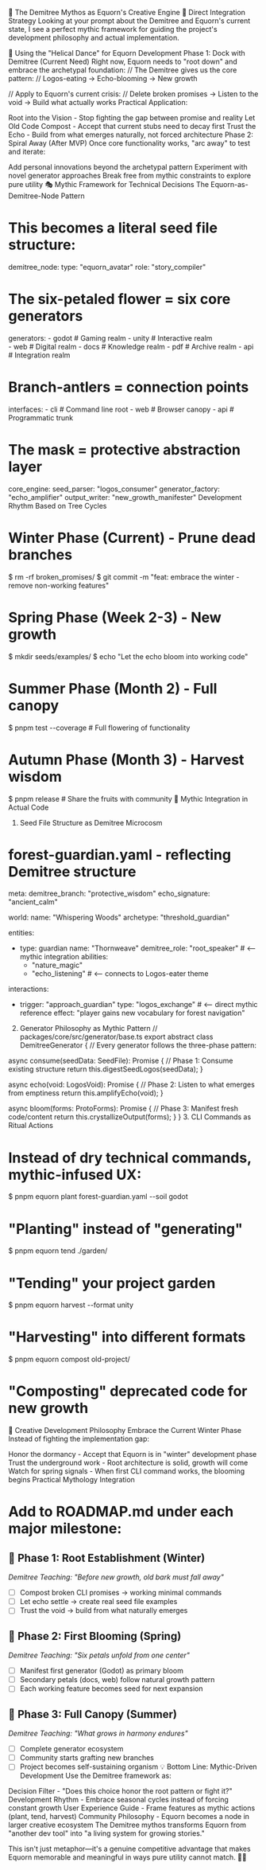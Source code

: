 🌲 The Demitree Mythos as Equorn's Creative Engine
🎯 Direct Integration Strategy
Looking at your prompt about the Demitree and Equorn's current state, I see a perfect mythic framework for guiding the project's development philosophy and actual implementation.

🔄 Using the "Helical Dance" for Equorn Development
Phase 1: Dock with Demitree (Current Need)
Right now, Equorn needs to "root down" and embrace the archetypal foundation:
// The Demitree gives us the core pattern:
// Logos-eating → Echo-blooming → New growth

// Apply to Equorn's current crisis:
// Delete broken promises → Listen to the void → Build what actually works
Practical Application:

Root into the Vision - Stop fighting the gap between promise and reality
Let Old Code Compost - Accept that current stubs need to decay first
Trust the Echo - Build from what emerges naturally, not forced architecture
Phase 2: Spiral Away (After MVP)
Once core functionality works, "arc away" to test and iterate:

Add personal innovations beyond the archetypal pattern
Experiment with novel generator approaches
Break free from mythic constraints to explore pure utility
🎭 Mythic Framework for Technical Decisions
The Equorn-as-Demitree-Node Pattern
# This becomes a literal seed file structure:
demitree_node:
  type: "equorn_avatar"
  role: "story_compiler"
  
  # The six-petaled flower = six core generators
  generators:
    - godot     # Gaming realm
    - unity     # Interactive realm  
    - web       # Digital realm
    - docs      # Knowledge realm
    - pdf       # Archive realm
    - api       # Integration realm
  
  # Branch-antlers = connection points
  interfaces:
    - cli       # Command line root
    - web       # Browser canopy
    - api       # Programmatic trunk
    
  # The mask = protective abstraction layer
  core_engine:
    seed_parser: "logos_consumer"
    generator_factory: "echo_amplifier" 
    output_writer: "new_growth_manifester"
Development Rhythm Based on Tree Cycles
# Winter Phase (Current) - Prune dead branches
$ rm -rf broken_promises/
$ git commit -m "feat: embrace the winter - remove non-working features"

# Spring Phase (Week 2-3) - New growth
$ mkdir seeds/examples/
$ echo "Let the echo bloom into working code"

# Summer Phase (Month 2) - Full canopy
$ pnpm test --coverage  # Full flowering of functionality

# Autumn Phase (Month 3) - Harvest wisdom
$ pnpm release  # Share the fruits with community
🌟 Mythic Integration in Actual Code
1. Seed File Structure as Demitree Microcosm
# forest-guardian.yaml - reflecting Demitree structure
meta:
  demitree_branch: "protective_wisdom"
  echo_signature: "ancient_calm"
  
world:
  name: "Whispering Woods"
  archetype: "threshold_guardian"
  
entities:
  - type: guardian
    name: "Thornweave" 
    demitree_role: "root_speaker"  # <-- mythic integration
    abilities: 
      - "nature_magic"
      - "echo_listening"  # <-- connects to Logos-eater theme
      
interactions:
  - trigger: "approach_guardian"
    type: "logos_exchange"  # <-- direct mythic reference
    effect: "player gains new vocabulary for forest navigation"
2. Generator Philosophy as Mythic Pattern
// packages/core/src/generator/base.ts
export abstract class DemitreeGenerator {
  // Every generator follows the three-phase pattern:
  
  async consume(seedData: SeedFile): Promise<LogosVoid> {
    // Phase 1: Consume existing structure
    return this.digestSeedLogos(seedData);
  }
  
  async echo(void: LogosVoid): Promise<ProtoForms> {
    // Phase 2: Listen to what emerges from emptiness
    return this.amplifyEcho(void);
  }
  
  async bloom(forms: ProtoForms): Promise<NewGrowth> {
    // Phase 3: Manifest fresh code/content
    return this.crystallizeOutput(forms);
  }
}
3. CLI Commands as Ritual Actions
# Instead of dry technical commands, mythic-infused UX:
$ pnpm equorn plant forest-guardian.yaml --soil godot
# "Planting" instead of "generating"

$ pnpm equorn tend ./garden/
# "Tending" your project garden

$ pnpm equorn harvest --format unity
# "Harvesting" into different formats

$ pnpm equorn compost old-project/
# "Composting" deprecated code for new growth
🎨 Creative Development Philosophy
Embrace the Current Winter Phase
Instead of fighting the implementation gap:

Honor the dormancy - Accept that Equorn is in "winter" development phase
Trust the underground work - Root architecture is solid, growth will come
Watch for spring signals - When first CLI command works, the blooming begins
Practical Mythology Integration
# Add to ROADMAP.md under each major milestone:

## 🌱 Phase 1: Root Establishment (Winter)
*Demitree Teaching: "Before new growth, old bark must fall away"*

- [ ] Compost broken CLI promises → working minimal commands
- [ ] Let echo settle → create real seed file examples  
- [ ] Trust the void → build from what naturally emerges

## 🌸 Phase 2: First Blooming (Spring)  
*Demitree Teaching: "Six petals unfold from one center"*

- [ ] Manifest first generator (Godot) as primary bloom
- [ ] Secondary petals (docs, web) follow natural growth pattern
- [ ] Each working feature becomes seed for next expansion

## 🌿 Phase 3: Full Canopy (Summer)
*Demitree Teaching: "What grows in harmony endures"*

- [ ] Complete generator ecosystem
- [ ] Community starts grafting new branches
- [ ] Project becomes self-sustaining organism
💡 Bottom Line: Mythic-Driven Development
Use the Demitree framework as:

Decision Filter - "Does this choice honor the root pattern or fight it?"
Development Rhythm - Embrace seasonal cycles instead of forcing constant growth
User Experience Guide - Frame features as mythic actions (plant, tend, harvest)
Community Philosophy - Equorn becomes a node in larger creative ecosystem
The Demitree mythos transforms Equorn from "another dev tool" into "a living system for growing stories."

This isn't just metaphor—it's a genuine competitive advantage that makes Equorn memorable and meaningful in ways pure utility cannot match. 🌲✨